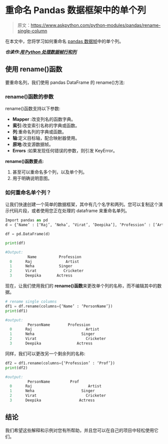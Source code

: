 # 重命名 Pandas 数据框架中的单个列

> 原文：<https://www.askpython.com/python-modules/pandas/rename-single-column>

在本文中，您将学习如何重命名 [pandas 数据帧](https://www.askpython.com/python-modules/pandas/dataframe-indexing)中的单个列。

***也读作:[用 Python 处理数据帧行和列](https://www.askpython.com/python-modules/pandas/dataframe-rows-and-columns)***

## 使用 rename()函数

要重命名列，我们使用 pandas DataFrame 的 rename()方法:

### rename()函数的参数

rename()函数支持以下参数:

*   **Mapper** :改变列名的函数字典。
*   **索引**:改变索引名称的字典或函数。
*   **列**:重命名列的字典或函数。
*   **轴**:定义目标轴，配合映射器使用。
*   **原地**:改变源数据帧。
*   **Errors** :如果发现任何错误的参数，则引发 KeyError。

**rename()函数要点:**

1.  甚至可以重命名多个列，以及单个列。
2.  用于明确说明意图。

### 如何重命名单个列？

让我们快速创建一个简单的数据框架，其中有几个名字和两列。您可以复制这个演示代码片段，或者使用您正在处理的 dataframe 来重命名单列。

```py
Import pandas as pd
d = {‘Name’ : [‘Raj’, ‘Neha’, ‘Virat’, ‘Deepika’], ‘Profession’ : [‘Artist’, ‘Singer’, ‘Cricketer’, ‘Actress’]}

df = pd.DataFrame(d)

print(df)

#Output: 
          Name          Profession
  0      Raj               Artist 
  1      Neha           Singer
  2      Virat            Cricketer
  3      Deepika       Actress

```

现在，让我们使用我们的 **rename()函数**来更改单个列的名称，而不编辑其中的数据。

```py
# rename single columns
df1 = df.rename(columns={‘Name’ : ‘PersonName’})
print(df1)

#output: 
          PersonName        Profession
  0      Raj                        Artist 
  1      Neha                     Singer
  2      Virat                      Cricketer
  3      Deepika                Actress

```

同样，我们可以更改另一个剩余列的名称:

```py
df2 = df1.rename(columns={‘Profession’ : ‘Prof’})
print(df2)

#output: 
          PersonName         Prof
  0      Raj                         Artist 
  1      Neha                     Singer
  2      Virat                      Cricketer
  3      Deepika                 Actress

```

## **结论**

我们希望这些解释和示例对您有所帮助，并且您可以在自己的项目中轻松使用它们。